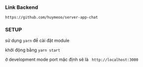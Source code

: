 ### Link Backend

`https://github.com/huymeoo/server-app-chat`

### SETUP

sử dụng `yarn` để cài đặt module

khởi động bằng `yarn start`

ở development mode port mặc định sẽ là ` http://localhost:3000`
